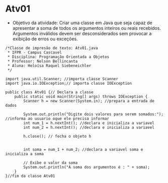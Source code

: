 # Atv01

* Objetivo da atividade: Criar uma classe em Java que seja capaz de apresentar a soma de todos os argumentos inteiros ou reais recebidos. Argumentos inválidos devem ser desconsiderados sem provocar a exibição de erros ou exceções.



```
/*Classe de impresão de texto: Atv01.java
 * IFPR - Campus Cascavel
 * Disciplina: Programação Orientada a Objetos
 * Professor: Nelson Bellincanta
 * Aluna: Heloísa Raquel Siebeneichler
 */
 
import java.util.Scanner; //importa classe Scanner 
import java.io.IOException;// importa classe IOException 

public class Atv01 {// Declara a classe 
	public static void main(String[] args) throws IOException {
        Scanner h = new Scanner(System.in); //prepara a entrada de dados
        
        System.out.println("Digite dois valores para serem somados:"); //informa ao usuario oque ele precisa informar
        int num_1 = h.nextInt(); //declara e inicializa a variavel
        int num_2 = h.nextInt(); //declara e inicializa a variavel
        
        h.close(); // fecha o objeto h
        
        
        int soma = num_1 + num_2; //declara a variavel soma e inicializa a soma
        
        // Exibe o valor da soma
        System.out.println("A soma dos argumentos é : " + soma);
	}
}//fim da classe Atv01
```
